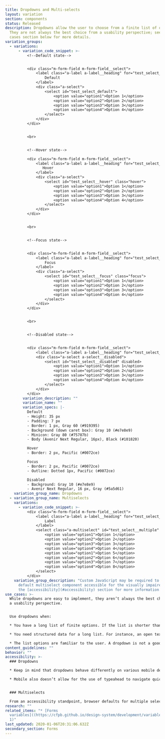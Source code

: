 ```yaml
---
title: Dropdowns and Multi-selects
layout: variation
section: components
status: Released
description: Dropdowns allow the user to choose from a finite list of options.
  They are not always the best choice from a usability perspective; see the use
  cases section below for more details.
variation_groups:
  - variations:
      - variation_code_snippet: >-
          <!--Default state-->


          <div class="m-form-field m-form-field__select">
              <label class="a-label a-label__heading" for="test_select_default">
                  Default 
              </label>
              <div class="a-select">
                  <select id="test_select_default">
                      <option value="option1">Option 1</option>
                      <option value="option2">Option 2</option>
                      <option value="option3">Option 3</option>
                      <option value="option4">Option 4</option>
                  </select>
              </div>
          </div>


          <br>


          <!--Hover state-->

          <div class="m-form-field m-form-field__select">
              <label class="a-label a-label__heading" for="test_select__hover">
                 Hover
              </label>
              <div class="a-select">
                  <select id="test_select__hover" class="hover">
                      <option value="option1">Option 1</option>
                      <option value="option2">Option 2</option>
                      <option value="option3">Option 3</option>
                      <option value="option4">Option 4</option>
                  </select>
              </div>
          </div>


          <br>


          <!--Focus state-->


          <div class="m-form-field m-form-field__select">
              <label class="a-label a-label__heading" for="test_select__focus">
                  Focus
              </label>
              <div class="a-select">
                  <select id="test_select__focus" class="focus">
                      <option value="option1">Option 1</option>
                      <option value="option2">Option 2</option>
                      <option value="option3">Option 3</option>
                      <option value="option4">Option 4</option>
                  </select>
              </div>
          </div>


          <br>


          <!--Disabled state-->


          <div class="m-form-field m-form-field__select">
              <label class="a-label a-label__heading" for="test_select__disabled">Disabled</label>
              <div class="a-select a-select__disabled">
                  <select id="test_select__disabled" disabled>
                      <option value="option1">Option 1</option>
                      <option value="option2">Option 2</option>
                      <option value="option3">Option 3</option>
                      <option value="option4">Option 4</option>
                  </select>
              </div>
          </div>
        variation_description: ""
        variation_name: ""
        variation_specs: |-
          Default 
          - Height: 35 px
          - Padding: 7 px
          - Border: 1 px, Gray 60 (#919395)
          - Background (down caret box): Gray 10 (#e7e8e9)
          - Minicon: Gray 80 (#75787b)
          - Body (Avenir Next Regular, 16px), Black (#101820)

          Hover
          - Border: 2 px, Pacific (#0072ce)

          Focus
          - Border: 2 px, Pacific (#0072ce)
          - Outline: Dotted 1px, Pacific (#0072ce)

          Disabled
          - Background: Gray 10 (#e7e8e9)
          - Avenir Next Regular, 16 px, Gray (#5a5d61)
    variation_group_name: Dropdowns
  - variation_group_name: Multiselects
    variations:
      - variation_code_snippet: >-
          <div class="m-form-field m-form-field__select">
              <label class="a-label a-label__heading" for="test_select__multiple">
                  Label
              </label>
              <select class="a-multiselect" id="test_select__multiple" multiple>
                  <option value="option1">Option 1</option>
                  <option value="option2">Option 2</option>
                  <option value="option3">Option 3</option>
                  <option value="option4">Option 4</option>
                  <option value="option1">Option 5</option>
                  <option value="option2">Option 6</option>
                  <option value="option3">Option 7</option>
                  <option value="option4">Option 8</option>
              </select>
          </div>
    variation_group_description: "Custom JavaScript may be required to make the
      default multiselect component accessible for the visually impaired. See
      the [accessibility](#accessibility) section for more information. "
use_cases: >-
  While dropdowns are easy to implement, they aren’t always the best choice from
  a usability perspective.


  Use dropdowns when:

  * You have a long list of finite options. If the list is shorter than around six items, radio buttons might work better. If the options include something open ended, a text input field is better.

  * You need structured data for a long list. For instance, an open text field for “state” could be entered as Missouri or MO. So if this needs to be standardized, a dropdown facilitates this standardization.

  * The list options are familiar to the user. A dropdown is not a good place to introduce new or complicated terms or concepts. For instance, if the question is “What’s your favorite color of the rainbow,” a dropdown could be a good choice. The options are familiar and there are more than six. You don’t want the user to have to read and absorb a lot of new information in a dropdown.
content_guidelines: ""
behavior: ""
accessibility: >-
  ### Dropdowns

  * Keep in mind that dropdowns behave differently on various mobile devices, taking up different amounts of real estate and requiring different interactions. 

  * Mobile also doesn’t allow for the use of typeahead to navigate quickly to an item in a list, so navigating long lists can be especially cumbersome.


  ### Multiselects

  From an accessibility standpoint, browser defaults for multiple select components require the use of a mouse (e.g. holding down the control key and clicking several items). The default components are a poor choice for the visually impaired. If a multi-select component is desired, use custom JavaScript to make it accessible.
research: ""
related_items: "* [Forms
  variables]((https://cfpb.github.io/design-system/development/variables#forms-\
  1)"
last_updated: 2020-01-06T20:31:06.632Z
secondary_section: Forms
---
```


